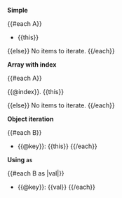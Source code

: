 
**Simple**

{{#each A}}

  - {{this}}

{{else}}
No items to iterate.
{{/each}}

**Array with index**

{{#each A}}

 {{@index}}. {{this}}

{{else}}
No items to iterate.
{{/each}}

**Object iteration**

{{#each B}}
  - {{@key}}: {{this}}
{{/each}}

**Using `as`**

{{#each B as |val|}}
  - {{@key}}: {{val}}
{{/each}}